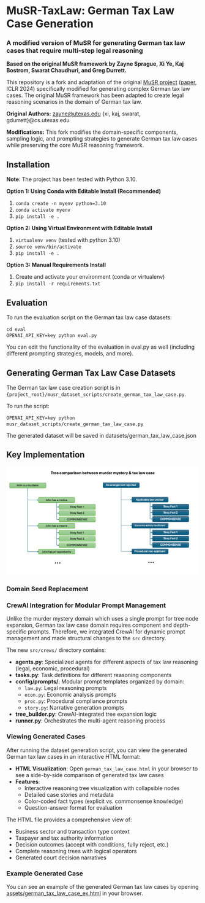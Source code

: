# MuSR-TaxLaw: German Tax Law Case Generation

### A modified version of MuSR for generating German tax law cases that require multi-step legal reasoning

**Based on the original MuSR framework by Zayne Sprague, Xi Ye, Kaj Bostrom, Swarat Chaudhuri, and Greg Durrett.**

This repository is a fork and adaptation of the original [MuSR project](https://zayne-sprague.github.io/MuSR/) ([paper](https://arxiv.org/abs/2310.16049), ICLR 2024) specifically modified for generating complex German tax law cases. The original MuSR framework has been adapted to create legal reasoning scenarios in the domain of German tax law.

**Original Authors:** zayne@utexas.edu {xi, kaj, swarat, gdurrett}@cs.utexas.edu

**Modifications:** This fork modifies the domain-specific components, sampling logic, and prompting strategies to generate German tax law cases while preserving the core MuSR reasoning framework.

## Installation

**Note**: The project has been tested with Python 3.10.

**Option 1: Using Conda with Editable Install (Recommended)**
1. `conda create -n myenv python=3.10`
2. `conda activate myenv`
3. `pip install -e .`

**Option 2: Using Virtual Environment with Editable Install**
1. `virtualenv venv` (tested with python 3.10)
2. `source venv/bin/activate`
3. `pip install -e .`

**Option 3: Manual Requirements Install**
1. Create and activate your environment (conda or virtualenv)
2. `pip install -r requirements.txt`


## Evaluation

To run the evaluation script on the German tax law case datasets:
```shell
cd eval
OPENAI_API_KEY=key python eval.py
```

You can edit the functionality of the evaluation in eval.py as well (including different prompting strategies, models, and more).

## Generating German Tax Law Case Datasets

The German tax law case creation script is in `{project_root}/musr_dataset_scripts/create_german_tax_law_case.py`.

To run the script:

```shell
OPENAI_API_KEY=key python musr_dataset_scripts/create_german_tax_law_case.py
```
The generated dataset will be saved in datasets/german_tax_law_case.json

## Key Implementation
<p align="center">
  <img src="./assets/tree_comparison.png" alt="Tree Comparison between Murder Mystery & Tax Law Case" width="600"/>
</p>

### Domain Seed Replacement

### CrewAI Integration for Modular Prompt Management

Unlike the murder mystery domain which uses a single prompt for tree node expansion, German tax law case domain requires component and depth-specific prompts. Therefore, we integrated CrewAI for dynamic prompt management and made structural changes to the `src` directory.

The new `src/crews/` directory contains:
- **agents.py**: Specialized agents for different aspects of tax law reasoning (legal, economic, procedural)
- **tasks.py**: Task definitions for different reasoning components
- **config/prompts/**: Modular prompt templates organized by domain:
  - `law.py`: Legal reasoning prompts
  - `econ.py`: Economic analysis prompts  
  - `proc.py`: Procedural compliance prompts
  - `story.py`: Narrative generation prompts
- **tree_builder.py**: CrewAI-integrated tree expansion logic
- **runner.py**: Orchestrates the multi-agent reasoning process


### Viewing Generated Cases

After running the dataset generation script, you can view the generated German tax law cases in an interactive HTML format:

- **HTML Visualization**: Open `german_tax_law_case.html` in your browser to see a side-by-side comparison of generated tax law cases
- **Features**: 
  - Interactive reasoning tree visualization with collapsible nodes
  - Detailed case stories and metadata
  - Color-coded fact types (explicit vs. commonsense knowledge)
  - Question-answer format for evaluation

The HTML file provides a comprehensive view of:
- Business sector and transaction type context
- Taxpayer and tax authority information
- Decision outcomes (accept with conditions, fully reject, etc.)
- Complete reasoning trees with logical operators
- Generated court decision narratives

### Example Generated Case

You can see an example of the generated German tax law cases by opening [assets/german_tax_law_case_ex.html](assets/german_tax_law_case_ex.html) in your browser.



